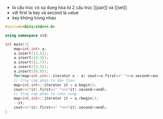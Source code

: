 - là cấu trúc có sự dung hòa từ 2 cấu trúc [[pair]] và [[set]]
- với first là key và second là value
- key không trùng nhau
```cpp
#include<bits/stdc++.h>

using namespace std;

int main(){
	map<int,int> a;
	a.insert({3,5});
	a.insert({4,3});
	a.insert({1,7});
	a.insert({3,5});
	a.insert({8,9});
	for(map<int,int>::iterator x : a) cout<<x.first<<" "<<x.second<<endl;
	// truy cap phan tu dau tien
	map<int,int>::iterator it = a.begin();
	cout<<(*it).first<<" "<<(*it).second<<endl;
	// truy cap phan tu cuoi cung
	map<int,int>::iterator it = a.rbegin();
	--it;
	cout<<(*it).first<<" "<<(*it).second<<endl;
}
```